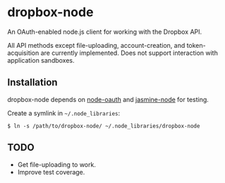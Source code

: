 # dropbox-node

An OAuth-enabled node.js client for working with the Dropbox API.

All API methods except file-uploading, account-creation, and token-acquisition are currently implemented. Does not support interaction with application sandboxes.

## Installation

dropbox-node depends on [node-oauth](http://github.com/ciaranj/node-oauth) and [jasmine-node](http://github.com/mhevery/jasmine-node) for testing.

Create a symlink in `~/.node_libraries`:

    $ ln -s /path/to/dropbox-node/ ~/.node_libraries/dropbox-node

## TODO
* Get file-uploading to work.
* Improve test coverage.
